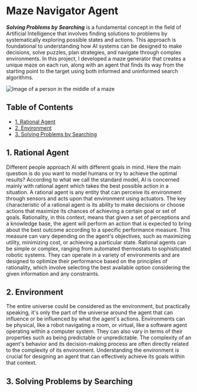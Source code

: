 # Maze Navigator Agent
***Solving Problems by Searching*** is a fundamental concept in the field of Artificial Intelligence that involves finding solutions to problems by systematically exploring possible states and actions. This approach is foundational to understanding how AI systems can be designed to make decisions, solve puzzles, plan strategies, and navigate through complex environments. In this project, I developed a maze generator that creates a unique maze on each run, along with an agent that finds its way from the starting point to the target using both informed and uninformed search algorithms.


![Image of a person in the middle of a maze](https://github.com/PeymanKh/Maze-solver-Agent/assets/118134658/0b002b9d-99ea-462e-990e-399989c062b8)

## Table of Contents
- [1. Rational Agent](#agent)
- [2. Environment](#environment)
- [3. Solving Problems by Searching](#search)



<a name="agent"></a>
## 1. Rational Agent 
Different people approach AI with different goals in mind. Here the main question is do you want to model humans or try to achieve the optimal results? 
According to what we call the standard model, AI is concerned mainly with rational agent which takes the best possible action in a situation. A rational agent is any entity that can perceive its environment through sensors and acts upon that environment using actuators. The key characteristic of a rational agent is its ability to make decisions or choose actions that maximize its chances of achieving a certain goal or set of goals. Rationality, in this context, means that given a set of perceptions and a knowledge base, the agent will perform an action that is expected to bring about the best outcome according to a specific performance measure. This measure can vary depending on the agent's objectives, such as maximizing utility, minimizing cost, or achieving a particular state.
Rational agents can be simple or complex, ranging from automated thermostats to sophisticated robotic systems. They can operate in a variety of environments and are designed to optimize their performance based on the principles of rationality, which involve selecting the best available option considering the given information and any constraints.

<a name="environment"></a>
## 2. Environment
The entire universe could be considered as the environment, but practically speaking, it's only the part of the universe around the agent that can influence or be influenced by what the agent's actions. Environments can be physical, like a robot navigating a room, or virtual, like a software agent operating within a computer system. They can also vary in terms of their properties such as being predictable or unpredictable. The complexity of an agent's behavior and its decision-making process are often directly related to the complexity of its environment. Understanding the environment is crucial for designing an agent that can effectively achieve its goals within that context.


<a name="search"></a>
## 3. Solving Problems by Searching

